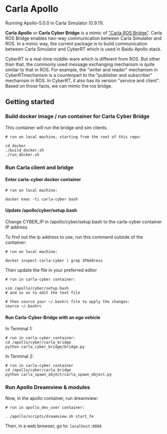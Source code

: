 # Carla Apollo

Running Apollo-5.0.0 in Carla Simulator (0.9.11).

**Carla Apollo** or **Carla Cyber Bridge** is a mimic of ["Carla ROS Bridge"](https://github.com/carla-simulator/ros-bridge.git). Carla ROS Bridge enables two-way communication between Carla Simulator and ROS. In a mimic way, the current package is to build communication between Carla Simulator and CyberRT which is used in Baidu Apollo stack.

CyberRT is a real-time middle-ware which is different from ROS. But other than that, the commonly used message exchanging mechanism is quite similar to that in ROS. For example, the "writer and reader" mechanism in CyberRTmechanism is a counterpart to the "publisher and subscriber" mechanism in ROS. In CyberRT, it also has its version "service and client". Based on those facts, we can mimic the ros bridge.  

## Getting started

### Build docker image / run container for Carla Cyber Bridge

This container will run the bridge and sim clients.

```
# run on local machine, starting from the root of this repo:

cd docker
./build_docker.sh
./run_docker.sh
```

### Run Carla client and bridge

#### Enter carla-cyber docker container

```
# run on local machine:

docker exec -ti carla-cyber bash
```

#### Update /apollo/cyber/setup.bash

Change CYBER_IP in /apollo/cyber/setup.bash to the carla-cyber container IP address

To find out the ip address to use, run this command outside of the container:

```
# run on local machine:

docker inspect carla-cyber | grep IPAddress
```

Then update the file in your preferred editor

```
# run in carla-cyber container:

vim /apollo/cyber/setup.bash
# and so on to edit the text file

# then source your ~/.bashrc file to apply the changes:
source ~/.bashrc
```

#### Run Carla-Cyber-Bridge with an ego vehicle

In Terminal 1:

```
# run in carla-cyber container:
cd /apollo/cyber/carla_bridge
python carla_cyber_bridge/bridge.py
```

In Terminal 2:

```
# run in carla-cyber container
cd /apollo/cyber/carla_bridge
python carla_spawn_object/carla_spawn_object.py
```

### Run Apollo Dreamview & modules

Now, in the apollo container, run dreamview:

```
# run in apollo_dev_user container:

. /apollo/scripts/dreamview.sh start_fe
```

Then, in a web browser, go to: `localhost:8888`

